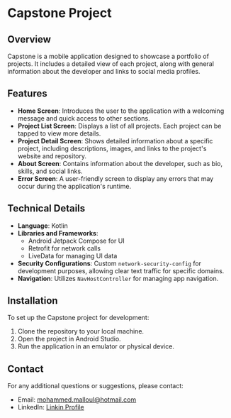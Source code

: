 # Capstone Project

## Overview
Capstone is a mobile application designed to showcase a portfolio of projects. It includes a detailed view of each project, along with general information about the developer and links to social media profiles.

## Features
- **Home Screen**: Introduces the user to the application with a welcoming message and quick access to other sections.
- **Project List Screen**: Displays a list of all projects. Each project can be tapped to view more details.
- **Project Detail Screen**: Shows detailed information about a specific project, including descriptions, images, and links to the project's website and repository.
- **About Screen**: Contains information about the developer, such as bio, skills, and social links.
- **Error Screen**: A user-friendly screen to display any errors that may occur during the application's runtime.

## Technical Details
- **Language**: Kotlin
- **Libraries and Frameworks**:
    - Android Jetpack Compose for UI
    - Retrofit for network calls
    - LiveData for managing UI data
- **Security Configurations**: Custom `network-security-config` for development purposes, allowing clear text traffic for specific domains.
- **Navigation**: Utilizes `NavHostController` for managing app navigation.

## Installation
To set up the Capstone project for development:
1. Clone the repository to your local machine.
2. Open the project in Android Studio.
3. Run the application in an emulator or physical device.


## Contact
For any additional questions or suggestions, please contact:
- Email: [mohammed.malloul@hotmail.com](mailto:mohammed.malloul@hotmail.com)
- LinkedIn: [Linkin Profile](https://www.linkedin.com/in/mohammedmalloul)
